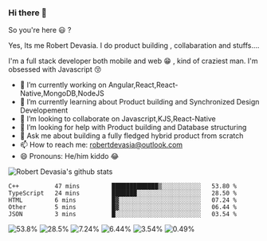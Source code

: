 ### Hi there 👋

So you're here 😃 ? 

Yes, Its me Robert Devasia. I do product building , collabaration and stuffs....

I'm a full stack developer both mobile and web 😁 , kind of craziest man.
I'm obsessed with Javascript 😚


- 🔭 I’m currently working on Angular,React,React-Native,MongoDB,NodeJS 
- 🌱 I’m currently learning about Product building and Synchronized Design Developement
- 👯 I’m looking to collaborate on Javascript,KJS,React-Native
- 🤔 I’m looking for help with Product building and Database structuring
- 💬 Ask me about building a fully fledged hybrid product from scratch
- 📫 How to reach me: robertdevasia@outlook.com
- 😄 Pronouns: He/him kiddo 😂

![Robert Devasia's github stats](https://github-readme-stats.vercel.app/api?username=docsploit&count_private=true&theme=gotham&showicons=true)

<!--START_SECTION:waka-->
```text
C++          47 mins         █████████████▒░░░░░░░░░░░   53.80 % 
TypeScript   24 mins         ███████░░░░░░░░░░░░░░░░░░   28.50 % 
HTML         6 mins          █▓░░░░░░░░░░░░░░░░░░░░░░░   07.24 % 
Other        5 mins          █▓░░░░░░░░░░░░░░░░░░░░░░░   06.44 % 
JSON         3 mins          █░░░░░░░░░░░░░░░░░░░░░░░░   03.54 % 
```
<!--END_SECTION:waka-->
<!--Docsium::Waka-->
![53.8%](https://progress-bar.dev/53.8/?title=C++&width=250&color=#f34b7d)
![28.5%](https://progress-bar.dev/28.5/?title=TypeScript&width=250&color=#2b7489)
![7.24%](https://progress-bar.dev/7.24/?title=HTML&width=250&color=#e34c26)
![6.44%](https://progress-bar.dev/6.44/?title=Other&width=250&color=null)
![3.54%](https://progress-bar.dev/3.54/?title=JSON&width=250&color=null)
![0.49%](https://progress-bar.dev/0.49/?title=Objective-C&width=250&color=#438eff)
<!--Docsium::Waka-->
